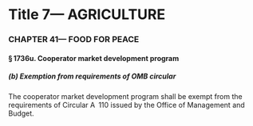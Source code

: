 
# Title 7— AGRICULTURE
### CHAPTER 41— FOOD FOR PEACE
#### § 1736u. Cooperator market development program
##### (b) Exemption from requirements of OMB circular

The cooperator market development program shall be exempt from the requirements of Circular A 110 issued by the Office of Management and Budget.
